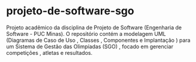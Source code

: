 # projeto-de-software-sgo
Projeto acadêmico da disciplina de Projeto de Software (Engenharia de Software - PUC Minas). O repositório contém a modelagem UML (Diagramas de Caso de Uso , Classes , Componentes e Implantação ) para um Sistema de Gestão das Olimpíadas (SGO) , focado em gerenciar competições , atletas e resultados.

